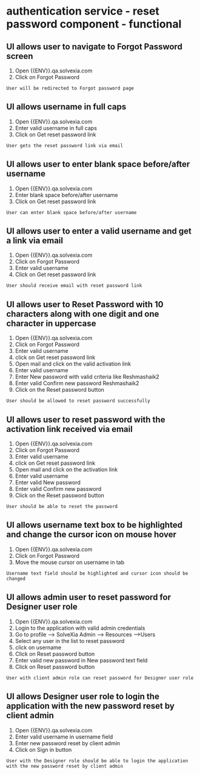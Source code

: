 # authentication service - reset password component - functional

## UI allows user to navigate to Forgot Password screen

1. Open {{ENV}}.qa.solvexia.com 
2. Click on Forgot Password

`User will be redirected to Forgot password page`

## UI allows username in full caps

1. Open {{ENV}}.qa.solvexia.com
2. Enter valid username in full caps 
3. Click on Get reset password link

`User gets the reset password link via email`

## UI allows user to enter blank space before/after username

1. Open {{ENV}}.qa.solvexia.com 
2. Enter blank space before/after username
3. Click on Get reset password link

`User can enter blank space before/after username`

## UI allows user to enter a valid username and get a link via email

1. Open {{ENV}}.qa.solvexia.com
2. Click on Forgot Password 
3. Enter valid username
4. Click on Get reset password link

`User should receive email with reset password link`

## UI allows user to Reset Password with 10 characters along with one digit and one character in uppercase
 
1. Open {{ENV}}.qa.solvexia.com 
2. Click on Forgot Password
3. Enter valid username
4. click on Get reset password link
5. Open mail and click on the valid activation link
6. Enter valid username
7. Enter New password with valid criteria like Reshmashaik2
8. Enter valid Confirm new password Reshmashaik2
9. Click on the Reset password button

`User should be allowed to reset password successfully`

## UI allows user to reset password with the activation link received via email

1. Open {{ENV}}.qa.solvexia.com 
2. Click on Forgot Password
3. Enter valid username
4. click on Get reset password link
5. Open mail and click on the activation link
6. Enter valid username
7. Enter valid New password
8. Enter valid Confirm new password
9. Click on the Reset password button

`User should be able to reset the password`

## UI allows username text box to be highlighted and change the cursor icon on mouse hover  

1. Open {{ENV}}.qa.solvexia.com 
2. Click on Forgot Password
3. Move the mouse cursor on username in tab

`Username text field should be highlighted and cursor icon should be changed`

## UI allows admin user to reset password for Designer user role 

1. Open {{ENV}}.qa.solvexia.com
2. Login to the application with valid admin credentials
3. Go to profile --> SolveXia Admin --> Resources -->Users 
4. Select any user in the list to reset password
5. click on username
6. Click on Reset password button
7. Enter valid new password in New password text field
8. Click on Reset password button

`User with client admin role can reset password for Designer user role`

## UI allows Designer user role to login the application with the new password reset by client admin

1. Open {{ENV}}.qa.solvexia.com
2. Enter valid username in username field
3. Enter new password reset by client admin
4. Click on Sign in button

`User with the Designer role should be able to login the application with the new password reset by client admin`